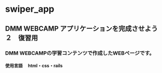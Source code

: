 # swiper_app
## DMM WEBCAMP アプリケーションを完成させよう２　復習用
### DMM WEBCAMPの学習コンテンツで作成したWEBページです。
#### 使用言語 　html・css・rails